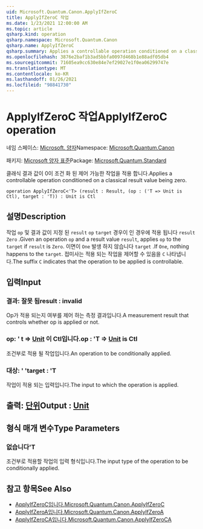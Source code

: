 ```yaml
---
uid: Microsoft.Quantum.Canon.ApplyIfZeroC
title: ApplyIfZeroC 작업
ms.date: 1/23/2021 12:00:00 AM
ms.topic: article
qsharp.kind: operation
qsharp.namespace: Microsoft.Quantum.Canon
qsharp.name: ApplyIfZeroC
qsharp.summary: Applies a controllable operation conditioned on a classical result value being zero.
ms.openlocfilehash: 3876e2baf1b3ad5bbfa0097d468b1e88adf05db4
ms.sourcegitcommit: 71605ea9cc630e84e7ef29027e1f0ea06299747e
ms.translationtype: MT
ms.contentlocale: ko-KR
ms.lasthandoff: 01/26/2021
ms.locfileid: "98841730"
---
```

# <a name="applyifzeroc-operation"></a><span data-ttu-id="6b453-102">ApplyIfZeroC 작업</span><span class="sxs-lookup"><span data-stu-id="6b453-102">ApplyIfZeroC operation</span></span>

<span data-ttu-id="6b453-103">네임 스페이스: [Microsoft. 양자](xref:Microsoft.Quantum.Canon)</span><span class="sxs-lookup"><span data-stu-id="6b453-103">Namespace: [Microsoft.Quantum.Canon](xref:Microsoft.Quantum.Canon)</span></span>

<span data-ttu-id="6b453-104">패키지: [Microsoft 양자 표준](https://nuget.org/packages/Microsoft.Quantum.Standard)</span><span class="sxs-lookup"><span data-stu-id="6b453-104">Package: [Microsoft.Quantum.Standard](https://nuget.org/packages/Microsoft.Quantum.Standard)</span></span>


<span data-ttu-id="6b453-105">클래식 결과 값이 0이 조건 화 된 제어 가능한 작업을 적용 합니다.</span><span class="sxs-lookup"><span data-stu-id="6b453-105">Applies a controllable operation conditioned on a classical result value being zero.</span></span>

```qsharp
operation ApplyIfZeroC<'T> (result : Result, (op : ('T => Unit is Ctl), target : 'T)) : Unit is Ctl
```


## <a name="description"></a><span data-ttu-id="6b453-106">설명</span><span class="sxs-lookup"><span data-stu-id="6b453-106">Description</span></span>

<span data-ttu-id="6b453-107">작업 `op` 및 결과 값이 지정 된 `result` `op` `target` 경우이 인 경우에 적용 됩니다 `result` `Zero` .</span><span class="sxs-lookup"><span data-stu-id="6b453-107">Given an operation `op` and a result value `result`, applies `op` to the `target` if `result` is `Zero`.</span></span> <span data-ttu-id="6b453-108">이면이 `One` 발생 하지 않습니다 `target` .</span><span class="sxs-lookup"><span data-stu-id="6b453-108">If `One`, nothing happens to the `target`.</span></span>
<span data-ttu-id="6b453-109">접미사는 적용 되는 작업을 제어할 수 있음을 `C` 나타냅니다.</span><span class="sxs-lookup"><span data-stu-id="6b453-109">The suffix `C` indicates that the operation to be applied is controllable.</span></span>

## <a name="input"></a><span data-ttu-id="6b453-110">입력</span><span class="sxs-lookup"><span data-stu-id="6b453-110">Input</span></span>

### <a name="result--__invalidresult__"></a><span data-ttu-id="6b453-111">결과: __잘못 <Result> 됨__</span><span class="sxs-lookup"><span data-stu-id="6b453-111">result : __invalid<Result>__</span></span>

<span data-ttu-id="6b453-112">Op가 적용 되는지 여부를 제어 하는 측정 결과입니다.</span><span class="sxs-lookup"><span data-stu-id="6b453-112">A measurement result that controls whether op is applied or not.</span></span>


### <a name="op--t--unit--is-ctl"></a><span data-ttu-id="6b453-113">op: ' t => [Unit](xref:microsoft.quantum.lang-ref.unit)  이 Ctl입니다.</span><span class="sxs-lookup"><span data-stu-id="6b453-113">op : 'T => [Unit](xref:microsoft.quantum.lang-ref.unit)  is Ctl</span></span>

<span data-ttu-id="6b453-114">조건부로 적용 될 작업입니다.</span><span class="sxs-lookup"><span data-stu-id="6b453-114">An operation to be conditionally applied.</span></span>


### <a name="target--t"></a><span data-ttu-id="6b453-115">대상: ' '</span><span class="sxs-lookup"><span data-stu-id="6b453-115">target : 'T</span></span>

<span data-ttu-id="6b453-116">작업이 적용 되는 입력입니다.</span><span class="sxs-lookup"><span data-stu-id="6b453-116">The input to which the operation is applied.</span></span>



## <a name="output--unit"></a><span data-ttu-id="6b453-117">출력: [단위](xref:microsoft.quantum.lang-ref.unit)</span><span class="sxs-lookup"><span data-stu-id="6b453-117">Output : [Unit](xref:microsoft.quantum.lang-ref.unit)</span></span>



## <a name="type-parameters"></a><span data-ttu-id="6b453-118">형식 매개 변수</span><span class="sxs-lookup"><span data-stu-id="6b453-118">Type Parameters</span></span>

### <a name="t"></a><span data-ttu-id="6b453-119">없습니다</span><span class="sxs-lookup"><span data-stu-id="6b453-119">'T</span></span>

<span data-ttu-id="6b453-120">조건부로 적용할 작업의 입력 형식입니다.</span><span class="sxs-lookup"><span data-stu-id="6b453-120">The input type of the operation to be conditionally applied.</span></span>

## <a name="see-also"></a><span data-ttu-id="6b453-121">참고 항목</span><span class="sxs-lookup"><span data-stu-id="6b453-121">See Also</span></span>

- [<span data-ttu-id="6b453-122">ApplyIfZeroC입니다.</span><span class="sxs-lookup"><span data-stu-id="6b453-122">Microsoft.Quantum.Canon.ApplyIfZeroC</span></span>](xref:Microsoft.Quantum.Canon.ApplyIfZeroC)
- [<span data-ttu-id="6b453-123">ApplyIfZeroA입니다.</span><span class="sxs-lookup"><span data-stu-id="6b453-123">Microsoft.Quantum.Canon.ApplyIfZeroA</span></span>](xref:Microsoft.Quantum.Canon.ApplyIfZeroA)
- [<span data-ttu-id="6b453-124">ApplyIfZeroCA입니다.</span><span class="sxs-lookup"><span data-stu-id="6b453-124">Microsoft.Quantum.Canon.ApplyIfZeroCA</span></span>](xref:Microsoft.Quantum.Canon.ApplyIfZeroCA)